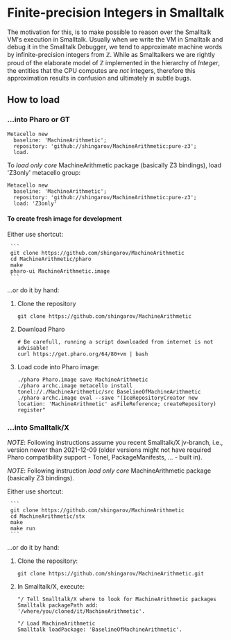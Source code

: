 # Finite-precision Integers in Smalltalk
The motivation for this,
is to make possible to reason over the Smalltalk VM's execution in Smalltalk.
Usually when we write the VM in Smalltalk and debug it in the Smalltalk Debugger,
we tend to approximate machine words by infinite-precision integers from ℤ.
While as Smalltalkers we are rightly proud of the elaborate model of ℤ
implemented in the hierarchy of _Integer_, the entities that the CPU computes
are *not* integers, therefore this approximation results in confusion
and ultimately in subtle bugs.

## How to load

### ...into Pharo or GT

````
Metacello new
  baseline: 'MachineArithmetic';
  repository: 'github://shingarov/MachineArithmetic:pure-z3';
  load.
````

To *load only core* MachineArithmetic package (basically Z3 bindings), load 'Z3only' metacello group:

````
Metacello new
  baseline: 'MachineArithmetic';
  repository: 'github://shingarov/MachineArithmetic:pure-z3';
  load: 'Z3only'
````

#### To create fresh image for development

Either use shortcut:

     ```
     git clone https://github.com/shingarov/MachineArithmetic
     cd MachineArithmetic/pharo
     make
     pharo-ui MachineArithmetic.image
     ```

...or do it by hand:

  1. Clone the repository

     ```
     git clone https://github.com/shingarov/MachineArithmetic
     ```

  2. Download Pharo

     ```
     # Be carefull, running a script downloaded from internet is not advisable!
     curl https://get.pharo.org/64/80+vm | bash
     ```

  4. Load code into Pharo image:

     ```
     ./pharo Pharo.image save MachineArithmetic
     ./pharo archc.image metacello install tonel://./MachineArithmetic/src BaselineOfMachineArithmetic
     ./pharo archc.image eval --save "(IceRepositoryCreator new location: 'MachineArithmetic' asFileReference; createRepository) register"
     ```

### ...into Smalltalk/X

*NOTE*: Following instructions assume you recent Smalltalk/X jv-branch, i.e., version newer than 2021-12-09
(older versions might not have required Pharo compatibility support - Tonel, PackageManifests, ... - built in).

*NOTE*: Following instruction *load only core* MachineArithmetic package (basically Z3 bindings).

Either use shortcut:

     ```
     git clone https://github.com/shingarov/MachineArithmetic
     cd MachineArithmetic/stx
     make
     make run
     ```

...or do it by hand:

 1. Clone the repository:

    ````
    git clone https://github.com/shingarov/MachineArithmetic.git
    ````

 2. In Smalltalk/X, execute:

    ```
    "/ Tell Smalltalk/X where to look for MachineArithmetic packages
    Smalltalk packagePath add: '/where/you/cloned/it/MachineArithmetic'.

    "/ Load MachineArithmetic
    Smalltalk loadPackage: 'BaselineOfMachineArithmetic'.
    ```
